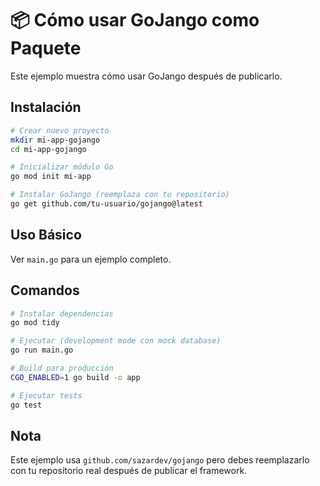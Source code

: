 # 📦 Cómo usar GoJango como Paquete

Este ejemplo muestra cómo usar GoJango después de publicarlo.

## Instalación

```bash
# Crear nuevo proyecto
mkdir mi-app-gojango
cd mi-app-gojango

# Inicializar módulo Go
go mod init mi-app

# Instalar GoJango (reemplaza con tu repositorio)
go get github.com/tu-usuario/gojango@latest
```

## Uso Básico

Ver `main.go` para un ejemplo completo.

## Comandos

```bash
# Instalar dependencias
go mod tidy

# Ejecutar (development mode con mock database)
go run main.go

# Build para producción
CGO_ENABLED=1 go build -o app

# Ejecutar tests
go test
```

## Nota

Este ejemplo usa `github.com/sazardev/gojango` pero debes reemplazarlo con tu repositorio real después de publicar el framework.
